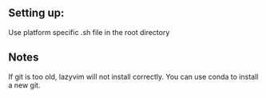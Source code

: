 ## Setting up:

Use platform specific .sh file in the root directory

## Notes

If git is too old, lazyvim will not install correctly. 
You can use conda to install a new git.
